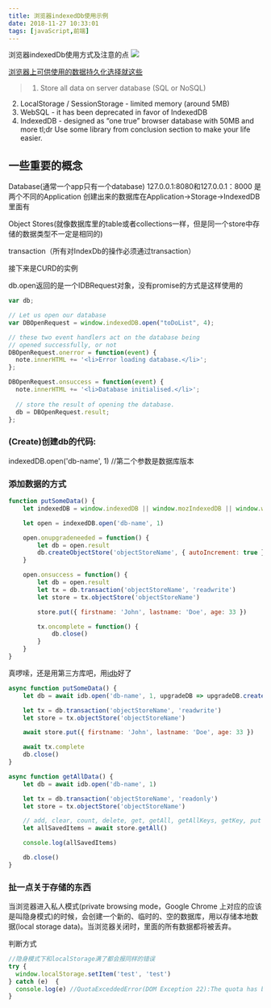 ```yaml
---
title: 浏览器indexedDb使用示例
date: 2018-11-27 10:33:01
tags: [javaScript,前端]
---
```


浏览器indexedDb使用方式及注意的点
![](https://www.haldir66.ga/static/imgs/black-mountains.jpg)
<!--more-->

[浏览器上可供使用的数据持久化选择就这些](https://medium.com/@filipvitas/indexeddb-with-promises-and-async-await-3d047dddd313)

> 1) Store all data on server database (SQL or NoSQL)
2) LocalStorage / SessionStorage - limited memory (around 5MB)
3) WebSQL - it has been deprecated in favor of IndexedDB
4) IndexedDB - designed as “one true” browser database with 50MB and more
tl;dr Use some library from conclusion section to make your life easier.


## 一些重要的概念
Database(通常一个app只有一个database)
127.0.0.1:8080和127.0.0.1：8000 是两个不同的Application
创建出来的数据库在Application->Storage->IndexedDB里面有

Object Stores(就像数据库里的table或者collections一样，但是同一个store中存储的数据类型不一定是相同的)

transaction（所有对IndexDb的操作必须通过transaction）

接下来是CURD的实例

db.open返回的是一个IDBRequest对象，没有promise的方式是这样使用的
```js
var db;

// Let us open our database
var DBOpenRequest = window.indexedDB.open("toDoList", 4);

// these two event handlers act on the database being
// opened successfully, or not
DBOpenRequest.onerror = function(event) {
  note.innerHTML += '<li>Error loading database.</li>';
};

DBOpenRequest.onsuccess = function(event) {
  note.innerHTML += '<li>Database initialised.</li>';
 
  // store the result of opening the database.
  db = DBOpenRequest.result;
};
```

### (Create)创建db的代码:
indexedDB.open('db-name', 1) //第二个参数是数据库版本

### 添加数据的方式
```js
function putSomeData() {
    let indexedDB = window.indexedDB || window.mozIndexedDB || window.webkitIndexedDB || window.msIndexedDB

    let open = indexedDB.open('db-name', 1)

    open.onupgradeneeded = function() {
        let db = open.result
        db.createObjectStore('objectStoreName', { autoIncrement: true })
    }

    open.onsuccess = function() {
        let db = open.result
        let tx = db.transaction('objectStoreName', 'readwrite')
        let store = tx.objectStore('objectStoreName')

        store.put({ firstname: 'John', lastname: 'Doe', age: 33 })

        tx.oncomplete = function() {
            db.close()
        }
    }
}
```

真啰嗦，还是用第三方库吧，用[idb](https://github.com/jakearchibald/idb)好了
```js
async function putSomeData() {
    let db = await idb.open('db-name', 1, upgradeDB => upgradeDB.createObjectStore('objectStoreName', { autoIncrement: true }))

    let tx = db.transaction('objectStoreName', 'readwrite')
    let store = tx.objectStore('objectStoreName')

    await store.put({ firstname: 'John', lastname: 'Doe', age: 33 })

    await tx.complete
    db.close()
}

async function getAllData() {
    let db = await idb.open('db-name', 1)

    let tx = db.transaction('objectStoreName', 'readonly')
    let store = tx.objectStore('objectStoreName')

    // add, clear, count, delete, get, getAll, getAllKeys, getKey, put
    let allSavedItems = await store.getAll()

    console.log(allSavedItems)

    db.close()
}
```

### 扯一点关于存储的东西
当浏览器进入私人模式(private browsing mode，Google Chrome 上对应的应该是叫隐身模式)的时候，会创建一个新的、临时的、空的数据库，用以存储本地数据(local storage data)。当浏览器关闭时，里面的所有数据都将被丢弃。

判断方式
```js
//隐身模式下和localStorage满了都会报同样的错误
try {
  window.localStorage.setItem('test', 'test')
} catch (e)  {
  console.log(e) //QuotaExceddedError(DOM Exception 22):The quota has been exceeded.
}
```


